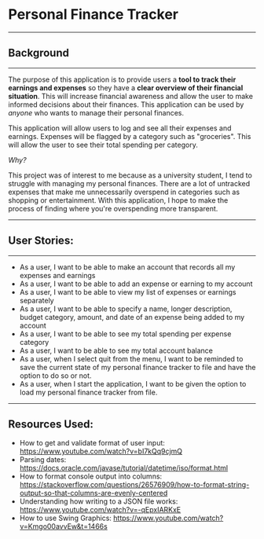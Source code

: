 # Personal Finance Tracker
___
## Background
___

The purpose of this application is to provide users a **tool to track their earnings and expenses** so they have a **clear 
overview of their financial situation**. This will increase financial awareness and allow the user to make informed decisions 
about their finances. This application can be used by *anyone* who wants to manage their personal finances.

This application will allow users to log and see all their expenses and earnings. Expenses will be flagged by a category
such as "groceries". This will allow the user to see their total spending per category.

*Why?*

This project was of interest to me because as a university student, I tend to struggle with managing my personal 
finances. There are a lot of untracked expenses that make me unnecessarily overspend in categories such as shopping or entertainment. 
With this application, I hope to make the process of finding where you're overspending more transparent.
___
## User Stories:
___

- As a user, I want to be able to make an account that records all my expenses and earnings
- As a user, I want to be able to add an expense or earning to my account
- As a user, I want to be able to view my list of expenses or earnings separately
- As a user, I want to be able to specify a name, longer description, budget category, amount, and date of an expense being added to my account
- As a user, I want to be able to see my total spending per expense category
- As a user, I want to be able to see my total account balance
- As a user, when I select quit from the menu, I want to be reminded to save the current state of my personal finance tracker to file and have the option to do so or not.
- As a user, when I start the application, I want to be given the option to load my personal finance tracker from file.

---
Resources Used:
---
- How to get and validate format of user input: https://www.youtube.com/watch?v=bI7kQq9cjmQ
- Parsing dates: https://docs.oracle.com/javase/tutorial/datetime/iso/format.html
- How to format console output into columns: https://stackoverflow.com/questions/26576909/how-to-format-string-output-so-that-columns-are-evenly-centered
- Understanding how writing to a JSON file works: https://www.youtube.com/watch?v=-qEpxIARKxE
- How to use Swing Graphics: https://www.youtube.com/watch?v=Kmgo00avvEw&t=1466s